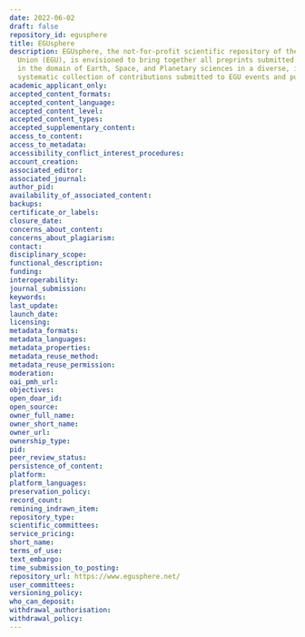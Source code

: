 ```yaml
---
date: 2022-06-02
draft: false
repository_id: egusphere
title: EGUsphere
description: EGUsphere, the not-for-profit scientific repository of the European Geosciences
  Union (EGU), is envisioned to bring together all preprints submitted to the EGU
  in the domain of Earth, Space, and Planetary sciences in a diverse, inclusive, and
  systematic collection of contributions submitted to EGU events and publications.
academic_applicant_only:
accepted_content_formats:
accepted_content_language:
accepted_content_level:
accepted_content_types:
accepted_supplementary_content:
access_to_content:
access_to_metadata:
accessibility_conflict_interest_procedures:
account_creation:
associated_editor:
associated_journal:
author_pid:
availability_of_associated_content:
backups:
certificate_or_labels:
closure_date:
concerns_about_content:
concerns_about_plagiarism:
contact:
disciplinary_scope:
functional_description:
funding:
interoperability:
journal_submission:
keywords:
last_update:
launch_date:
licensing:
metadata_formats:
metadata_languages:
metadata_properties:
metadata_reuse_method:
metadata_reuse_permission:
moderation:
oai_pmh_url:
objectives:
open_doar_id:
open_source:
owner_full_name:
owner_short_name:
owner_url:
ownership_type:
pid:
peer_review_status:
persistence_of_content:
platform:
platform_languages:
preservation_policy:
record_count:
remining_indrawn_item:
repository_type:
scientific_committees:
service_pricing:
short_name:
terms_of_use:
text_embargo:
time_submission_to_posting:
repository_url: https://www.egusphere.net/
user_committees:
versioning_policy:
who_can_deposit:
withdrawal_authorisation:
withdrawal_policy:
---
```



